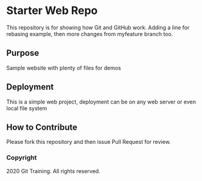 # Starter Web Repo

This repository is for showing how Git and GitHub work. Adding a line for rebasing example, then more changes from myfeature branch too.

## Purpose

Sample website with plenty of files for demos

## Deployment
This is a simple web project, deployment can be on any web server or even local file 
system

## How to Contribute
Please fork this repository and then issue Pull Request for review.

### Copyright
2020 Git Training. All rights reserved.


